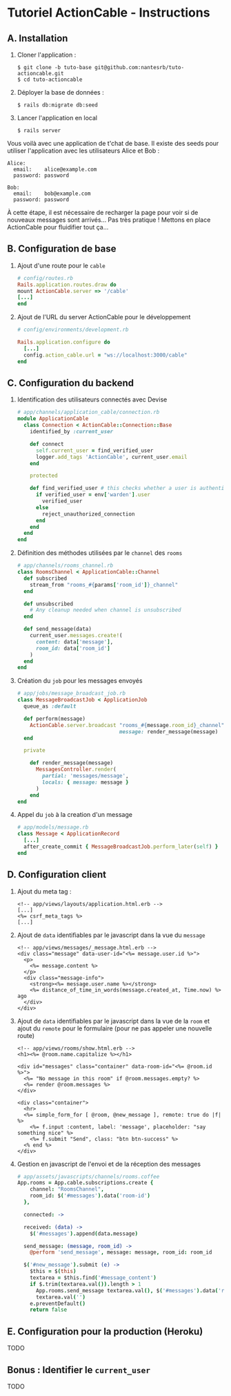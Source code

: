 # Tutoriel ActionCable - Instructions

## A. Installation
1.  Cloner l'application :
    ```shell
    $ git clone -b tuto-base git@github.com:nantesrb/tuto-actioncable.git
    $ cd tuto-actioncable
    ```

1.  Déployer la base de données :
    ```shell
    $ rails db:migrate db:seed
    ```

1.  Lancer l'application en local
    ```shell
    $ rails server
    ```

Vous voilà avec une application de t'chat de base. Il existe des seeds pour utiliser l'application avec les utilisateurs Alice et Bob :
```
Alice:
  email:    alice@example.com
  password: password

Bob:
  email:    bob@example.com
  password: password
```

À cette étape, il est nécessaire de recharger la page pour voir si de nouveaux messages sont arrivés... Pas très pratique ! Mettons en place ActionCable pour fluidifier tout ça...

## B. Configuration de base
1.  Ajout d'une route pour le `cable`
    ```ruby
    # config/routes.rb
    Rails.application.routes.draw do
    mount ActionCable.server => '/cable'
    [...]
    end
    ```

1.  Ajout de l'URL du server ActionCable pour le développement
    ```ruby
    # config/environments/development.rb

    Rails.application.configure do
      [...]
      config.action_cable.url = "ws://localhost:3000/cable"
    end
    ```

## C. Configuration du backend
1.  Identification des utilisateurs connectés avec Devise
    ```ruby
    # app/channels/application_cable/connection.rb
    module ApplicationCable
      class Connection < ActionCable::Connection::Base
        identified_by :current_user

        def connect
          self.current_user = find_verified_user
          logger.add_tags 'ActionCable', current_user.email
        end

        protected

        def find_verified_user # this checks whether a user is authenticated with devise
          if verified_user = env['warden'].user
            verified_user
          else
            reject_unauthorized_connection
          end
        end
      end
    end
    ```

1.  Définition des méthodes utilisées par le `channel` des `rooms`
    ```ruby
    # app/channels/rooms_channel.rb
    class RoomsChannel < ApplicationCable::Channel
      def subscribed
        stream_from "rooms_#{params['room_id']}_channel"
      end

      def unsubscribed
        # Any cleanup needed when channel is unsubscribed
      end

      def send_message(data)
        current_user.messages.create!(
          content: data['message'],
          room_id: data['room_id']
        )
      end
    end
    ```

1.  Création du `job` pour les messages envoyés
    ```ruby
    # app/jobs/message_broadcast_job.rb
    class MessageBroadcastJob < ApplicationJob
      queue_as :default

      def perform(message)
        ActionCable.server.broadcast "rooms_#{message.room_id}_channel",
                                     message: render_message(message)
      end

      private

        def render_message(message)
          MessagesController.render(
            partial: 'messages/message',
            locals: { message: message }
          )
        end
    end
    ```

1.  Appel du `job` à la creation d'un message
    ```ruby
    # app/models/message.rb
    class Message < ApplicationRecord
      [...]
      after_create_commit { MessageBroadcastJob.perform_later(self) }
    end
    ```

## D. Configuration client
1. Ajout du meta tag :
    ```erb
    <!-- app/views/layouts/application.html.erb -->
    [...]
    <%= csrf_meta_tags %>
    [...]
    ```

1.  Ajout de `data` identifiables par le javascript dans la vue du `message`
    ```erb
    <!-- app/views/messages/_message.html.erb -->
    <div class="message" data-user-id="<%= message.user.id %>">
      <p>
        <%= message.content %>
      </p>
      <div class="message-info">
        <strong><%= message.user.name %></strong>
        <%= distance_of_time_in_words(message.created_at, Time.now) %> ago
      </div>
    </div>
    ```

1.  Ajout de `data` identifiables par le javascript dans la vue de la `room` et ajout du `remote` pour le formulaire (pour ne pas appeler une nouvelle route)
    ```erb
    <!-- app/views/rooms/show.html.erb -->
    <h1><%= @room.name.capitalize %></h1>

    <div id="messages" class="container" data-room-id="<%= @room.id %>">
      <%= "No message in this room" if @room.messages.empty? %>
      <%= render @room.messages %>
    </div>

    <div class="container">
      <hr>
      <%= simple_form_for [ @room, @new_message ], remote: true do |f| %>
        <%= f.input :content, label: 'message', placeholder: "say something nice" %>
        <%= f.submit "Send", class: "btn btn-success" %>
      <% end %>
    </div>
    ```

1.  Gestion en javascript de l'envoi et de la réception des messages
    ```coffeescript
    # app/assets/javascripts/channels/rooms.coffee
    App.rooms = App.cable.subscriptions.create {
        channel: "RoomsChannel",
        room_id: $('#messages').data('room-id')
      },

      connected: ->

      received: (data) ->
        $('#messages').append(data.message)

      send_message: (message, room_id) ->
        @perform 'send_message', message: message, room_id: room_id

      $('#new_message').submit (e) ->
        $this = $(this)
        textarea = $this.find('#message_content')
        if $.trim(textarea.val()).length > 1
          App.rooms.send_message textarea.val(), $('#messages').data('room-id')
          textarea.val('')
        e.preventDefault()
        return false
    ```

## E. Configuration pour la production (Heroku)
TODO

## Bonus : Identifier le `current_user`
TODO
